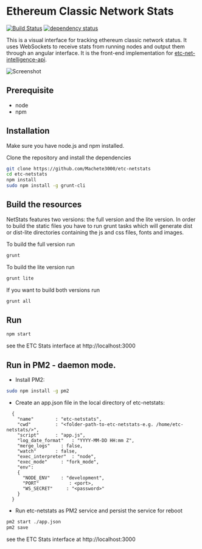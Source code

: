 Ethereum Classic Network Stats
============
[![Build Status][travis-image]][travis-url] [![dependency status][dep-image]][dep-url]

This is a visual interface for tracking ethereum classic network status. It uses WebSockets to receive stats from running nodes and output them through an angular interface. It is the front-end implementation for [etc-net-intelligence-api](https://github.com/Machete3000/etc-net-intelligence-api).

![Screenshot](https://raw.githubusercontent.com/Machete3000/etc-netstats/master/src/images/screenshot.jpg?v=0.0.6 "Screenshot")

## Prerequisite
* node
* npm

## Installation
Make sure you have node.js and npm installed.

Clone the repository and install the dependencies

```bash
git clone https://github.com/Machete3000/etc-netstats
cd etc-netstats
npm install
sudo npm install -g grunt-cli
```

## Build the resources
NetStats features two versions: the full version and the lite version. In order to build the static files you have to run grunt tasks which will generate dist or dist-lite directories containing the js and css files, fonts and images.


To build the full version run
```bash
grunt
```

To build the lite version run
```bash
grunt lite
```

If you want to build both versions run
```bash
grunt all
```

## Run

```bash
npm start
```

see the ETC Stats interface at http://localhost:3000

## Run in PM2 - daemon mode.
* Install PM2:
```bash 
sudo npm install -g pm2
```


* Create an app.json file in the local directory of etc-netstats:
```json[
  {
    "name"        : "etc-netstats",
    "cwd"         : "<folder-path-to-etc-netstats-e.g. /home/etc-netstats/>",
    "script"      : "app.js",
    "log_date_format"   : "YYYY-MM-DD HH:mm Z",
    "merge_logs"    : false,
    "watch"       : false,
    "exec_interpreter"  : "node",
    "exec_mode"     : "fork_mode",
    "env":
    {
      "NODE_ENV"    : "development",
      "PORT"           : <port>,
      "WS_SECRET"     : "<password>"
    }
  }

```
* Run etc-netstats as PM2 service and persist the service for reboot
```bash
pm2 start ./app.json
pm2 save
```

see the ETC Stats interface at http://localhost:3000

[travis-image]: https://travis-ci.org/Machete3000/etc-netstats.svg
[travis-url]: https://travis-ci.org/Machete3000/etc-netstats
[dep-image]: https://david-dm.org/Machete3000/etc-netstats.svg
[dep-url]: https://david-dm.org/Machete3000/etc-netstats
